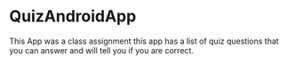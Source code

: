# QuizAndroidApp
This App was a class assignment this app has a list of quiz questions that you can answer and will tell you if you are correct.
